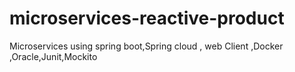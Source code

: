 # microservices-reactive-product
Microservices using spring boot,Spring cloud , web Client ,Docker ,Oracle,Junit,Mockito

